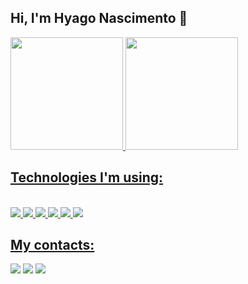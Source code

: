 ## Hi, I'm Hyago Nascimento 👋

 <div >
 <a href="https://github.com/HyagoNascimento">
   <img height="180em" src="https://github-readme-stats.vercel.app/api?username=HyagoNascimento&show_icons=true&theme=dark"/>
   <img height="180em" src="https://github-readme-stats.vercel.app/api/top-langs/?username=HyagoNascimento&layout=compact&langs_count=7&theme=dark"/>
</div>
  
 ## Technologies I'm using:
<div style= "display : inline_block"> <br>
<div>  
<img src="https://img.shields.io/badge/HTML5-E34F26?style=for-the-badge&logo=html5&logoColor=white" target=_blank>
<img src="https://img.shields.io/badge/CSS3-1572B6?style=for-the-badge&logo=css3&logoColor=white" target=_blank>
<img src="https://img.shields.io/badge/JavaScript-323330?style=for-the-badge&logo=javascript&logoColor=F7DF1E" target=_blank>
<img src="https://img.shields.io/badge/Java-ED8B00?style=for-the-badge&logo=java&logoColor=white" target=_blank>
<img src="https://img.shields.io/badge/Spring-6DB33F?style=for-the-badge&logo=spring&logoColor=white" target=_blank>
<img src="https://img.shields.io/badge/MySQL-005C84?style=for-the-badge&logo=mysql&logoColor=white" target=_blank>
</div>
 </div>
 
## My contacts:
 <div> 
<a href = "mailto:hyhenrique18@gmail.com"><img src="https://img.shields.io/badge/Gmail-D14836?style=for-the-badge&logo=gmail&logoColor=white" target="_blank"></a>
<a href="http://linkedin.com/in/hyago-nascimento-55a3a321b/" target="_blank"><img src="https://img.shields.io/badge/-LinkedIn-%230077B5?style=for-the-badge&logo=linkedin&logoColor=white" target="_blank"></a>
<a href="https://api.whatsapp.com/send?phone=5581985464584&text=" target="_blank"><img src="https://img.shields.io/badge/WhatsApp-25D366?style=for-the-badge&logo=whatsapp&logoColor=white" target="_blank"></a>  
</div>
